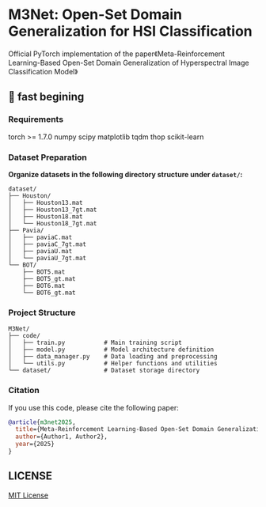 # M3Net: Open-Set Domain Generalization for HSI Classification
Official PyTorch implementation of the paper《Meta-Reinforcement Learning-Based Open-Set Domain Generalization of Hyperspectral Image Classification Model》

## 🚀 fast begining

### Requirements
torch >= 1.7.0
numpy
scipy
matplotlib
tqdm
thop
scikit-learn

### Dataset Preparation
**Organize datasets in the following directory structure under `dataset/`:**

```
dataset/
├── Houston/
│   ├── Houston13.mat
│   ├── Houston13_7gt.mat
│   ├── Houston18.mat
│   └── Houston18_7gt.mat
├── Pavia/
│   ├── paviaC.mat
│   ├── paviaC_7gt.mat
│   ├── paviaU.mat
│   └── paviaU_7gt.mat
└── BOT/
    ├── BOT5.mat
    ├── BOT5_gt.mat
    ├── BOT6.mat
    └── BOT6_gt.mat
```

### Project Structure
```
M3Net/
├── code/
│   ├── train.py           # Main training script
│   ├── model.py           # Model architecture definition
│   ├── data_manager.py    # Data loading and preprocessing
│   └── utils.py           # Helper functions and utilities
└── dataset/               # Dataset storage directory
```



### Citation
If you use this code, please cite the following paper:
```bibtex
@article{m3net2025,
  title={Meta-Reinforcement Learning-Based Open-Set Domain Generalization for HSI Classification},
  author={Author1, Author2},
  year={2025}
}
```

## LICENSE
[MIT License](LICENSE)
